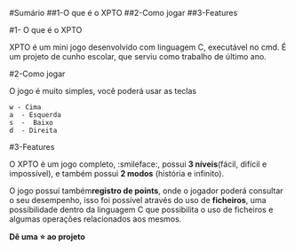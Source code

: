 #Sumário
##1-O que é o XPTO
##2-Como jogar
##3-Features

#1- O que é o XPTO

XPTO é um mini jogo desenvolvido com linguagem C, executável no cmd.
É um projeto de cunho escolar, que serviu como trabalho de último ano.

#2-Como jogar

O jogo é muito simples, você poderá usar as teclas

```
w - Cima 
a  - Esquerda
s  -  Baixo
d  - Direita

```

#3-Features

O XPTO é um jogo completo, :smileface:, possui **3 níveis**(fácil, difícil e impossível), e também possui **2 modos** (história e infinito).

O jogo possuí também**registro de points**, onde o jogador poderá consultar o seu desempenho, isso foi possível através do uso de **ficheiros**, uma possibilidade dentro da linguagem C que possibilita o uso de ficheiros e algumas operações relacionados aos mesmos.


**Dê uma :star: ao projeto** 
